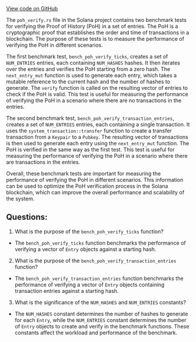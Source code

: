 [View code on GitHub](https://github.com/solana-labs/solana/blob/master/poh/benches/poh_verify.rs)

The `poh_verify.rs` file in the Solana project contains two benchmark tests for verifying the Proof of History (PoH) in a set of entries. The PoH is a cryptographic proof that establishes the order and time of transactions in a blockchain. The purpose of these tests is to measure the performance of verifying the PoH in different scenarios.

The first benchmark test, `bench_poh_verify_ticks`, creates a set of `NUM_ENTRIES` entries, each containing `NUM_HASHES` hashes. It then iterates over the entries and verifies the PoH starting from a zero hash. The `next_entry_mut` function is used to generate each entry, which takes a mutable reference to the current hash and the number of hashes to generate. The `verify` function is called on the resulting vector of entries to check if the PoH is valid. This test is useful for measuring the performance of verifying the PoH in a scenario where there are no transactions in the entries.

The second benchmark test, `bench_poh_verify_transaction_entries`, creates a set of `NUM_ENTRIES` entries, each containing a single transaction. It uses the `system_transaction::transfer` function to create a transfer transaction from a `Keypair` to a `Pubkey`. The resulting vector of transactions is then used to generate each entry using the `next_entry_mut` function. The PoH is verified in the same way as the first test. This test is useful for measuring the performance of verifying the PoH in a scenario where there are transactions in the entries.

Overall, these benchmark tests are important for measuring the performance of verifying the PoH in different scenarios. This information can be used to optimize the PoH verification process in the Solana blockchain, which can improve the overall performance and scalability of the system.
## Questions: 
 1. What is the purpose of the `bench_poh_verify_ticks` function?
- The `bench_poh_verify_ticks` function benchmarks the performance of verifying a vector of `Entry` objects against a starting hash.

2. What is the purpose of the `bench_poh_verify_transaction_entries` function?
- The `bench_poh_verify_transaction_entries` function benchmarks the performance of verifying a vector of `Entry` objects containing transaction entries against a starting hash.

3. What is the significance of the `NUM_HASHES` and `NUM_ENTRIES` constants?
- The `NUM_HASHES` constant determines the number of hashes to generate for each `Entry`, while the `NUM_ENTRIES` constant determines the number of `Entry` objects to create and verify in the benchmark functions. These constants affect the workload and performance of the benchmark.